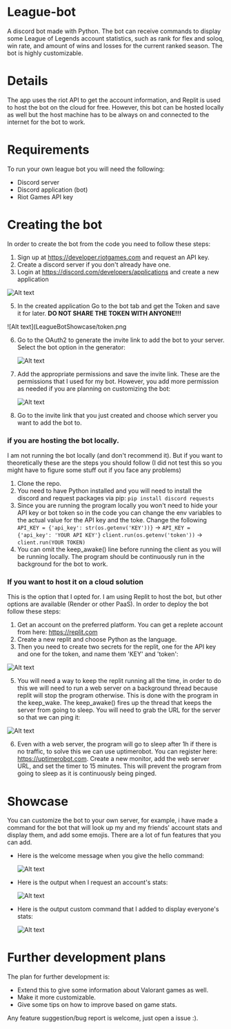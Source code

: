 # League-bot

A discord bot made with Python. The bot can receive commands to display some League of Legends account statistics, such as rank for flex and soloq, win rate, and amount of wins and losses for the current ranked season.
The bot is highly customizable.

# Details

The app uses the riot API to get the account information, and Replit is used to host the bot on the cloud for free. However, this bot can be hosted locally as well but the host machine has to be always on and connected to the internet for the bot to work. 
	

# Requirements

To run your own league bot you will need the following:

- Discord server
- Discord application (bot)
- Riot Games API key

# Creating the bot

In order to create the bot from the code you need to follow these steps:

1. Sign up at https://developer.riotgames.com and request an API key.
2. Create a discord server if you don't already have one.
3. Login at https://discord.com/developers/applications and create a new application

![Alt text](LeagueBotShowcase/newApplication.png)

5. In the created application Go to the bot tab and get the Token and save it for later. **DO NOT SHARE THE TOKEN WITH ANYONE!!!**

![Alt text](LeagueBotShowcase/token.png

6. Go to the OAuth2  to generate the invite link to add the bot to your server. Select the bot option in the generator:

   ![Alt text](LeagueBotShowcase/URLGenerator.png)
   
7. Add the appropriate permissions and save the invite link. These are the permissions that I used for my bot. However, you add more permission as needed if you are planning on customizing the bot:

   ![Alt text](LeagueBotShowcase/permissions.png)
   
8. Go to the invite link that you just created and choose which server you want to add the bot to.
### if you are hosting the bot locally.
I am not running the bot locally (and don't recommend it). But if you want to theoretically these are the steps you should follow (I did not test this so you might have to figure some stuff out if you face any problems)
1. Clone the repo.
2. You need to have Python installed and you will need to install the discord and request packages via pip: `pip install discord requests`
3. Since you are running the program locally you won't need to hide your API key or bot token so in the code you can change the env variables to the actual value for the API key and the toke. Change the following
`API_KEY = {'api_key': str(os.getenv('KEY'))}` ->  `API_KEY = {'api_key': 'YOUR API KEY'}`
`client.run(os.getenv('token'))` -> `client.run(YOUR TOKEN)`
4. You can omit the keep_awake() line before running the client as you will be running locally. The program should be continuously run in the background for the bot to work.

### If you want to host it on a cloud solution
This is the option that I opted for. I am using Replit to host the bot, but other options are available (Render or other PaaS). In order to deploy the bot follow these steps:

1. Get an account on the preferred platform. You can get a replete account from here: https://replit.com
2. Create a new replit and choose Python as the language.
3. Then you need to create two secrets for the replit, one for the API key and one for the token, and name them 'KEY' and 'token':

![Alt text](LeagueBotShowcase/secrets.png)

5. You will need a way to keep the replit running all the time, in order to do this we will need to run a web server on a background thread because replit will stop the program otherwise. This is done with the program in the keep_wake. The keep_awake() fires up the thread that keeps the server from going to sleep. You will need to grab the URL for the server so that we can ping it:

![Alt text](LeagueBotShowcase/repliturl.png)

6. Even with a web server, the program will go to sleep after 1h if there is no traffic, to solve this we can use uptimerobot. You can register here: https://uptimerobot.com. Create a new monitor, add the web server URL, and set the timer to 15 minutes. This will prevent the program from going to sleep as it is continuously being pinged.
# Showcase

You can customize the bot to your own server, for example, i have made a command for the bot that will look up my and my friends' account stats and display them, and add some emojis. There are a lot of fun features that you can add.
- Here is the welcome message when you give the hello command:
  
  ![Alt text](LeagueBotShowcase/helloMessage.png)
  
- Here is the output when I request an account's stats:
  
  ![Alt text](LeagueBotShowcase/eloRequest.png)
  
- Here is the output  custom command that I added to display everyone's stats:
  
  ![Alt text](LeagueBotShowcase/allElos.png)
  
# Further development plans

The plan for further development is:

- Extend this to give some information about Valorant games as well.
- Make it more customizable.
- Give some tips on how to improve based on game stats.

Any feature suggestion/bug report is welcome, just open a issue :).
